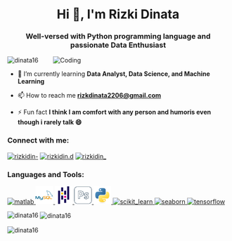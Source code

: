 <h1 align="center">Hi 👋, I'm Rizki Dinata</h1>
<h3 align="center">Well-versed with Python programming language and passionate Data Enthusiast</h3>
<img align="right" alt="Coding" width="400" src="https://cdn.dribbble.com/users/730703/screenshots/6581243/avento.gif">

<p align="left"> <img src="https://komarev.com/ghpvc/?username=dinata16&label=Profile%20views&color=0e75b6&style=flat" alt="dinata16" /> </p>

- 🌱 I’m currently learning **Data Analyst, Data Science, and Machine Learning**

- 📫 How to reach me **rizkdinata2206@gmail.com**

- ⚡ Fun fact **I think I am comfort with any person and humoris even though i rarely talk 😄**

<h3 align="left">Connect with me:</h3>
<p align="left">
<a href="https://linkedin.com/in/rizkidin-" target="blank"><img align="center" src="https://raw.githubusercontent.com/rahuldkjain/github-profile-readme-generator/master/src/images/icons/Social/linked-in-alt.svg" alt="rizkidin-" height="30" width="40" /></a>
<a href="https://fb.com/rizkidin.d" target="blank"><img align="center" src="https://raw.githubusercontent.com/rahuldkjain/github-profile-readme-generator/master/src/images/icons/Social/facebook.svg" alt="rizkidin.d" height="30" width="40" /></a>
<a href="https://instagram.com/rizkidin_" target="blank"><img align="center" src="https://raw.githubusercontent.com/rahuldkjain/github-profile-readme-generator/master/src/images/icons/Social/instagram.svg" alt="rizkidin_" height="30" width="40" /></a>
</p>

<h3 align="left">Languages and Tools:</h3>
<p align="left"> <a href="https://www.mathworks.com/" target="_blank" rel="noreferrer"> <img src="https://upload.wikimedia.org/wikipedia/commons/2/21/Matlab_Logo.png" alt="matlab" width="40" height="40"/> </a> <a href="https://www.mysql.com/" target="_blank" rel="noreferrer"> <img src="https://raw.githubusercontent.com/devicons/devicon/master/icons/mysql/mysql-original-wordmark.svg" alt="mysql" width="40" height="40"/> </a> <a href="https://pandas.pydata.org/" target="_blank" rel="noreferrer"> <img src="https://raw.githubusercontent.com/devicons/devicon/2ae2a900d2f041da66e950e4d48052658d850630/icons/pandas/pandas-original.svg" alt="pandas" width="40" height="40"/> </a> <a href="https://www.photoshop.com/en" target="_blank" rel="noreferrer"> <img src="https://raw.githubusercontent.com/devicons/devicon/master/icons/photoshop/photoshop-line.svg" alt="photoshop" width="40" height="40"/> </a> <a href="https://www.python.org" target="_blank" rel="noreferrer"> <img src="https://raw.githubusercontent.com/devicons/devicon/master/icons/python/python-original.svg" alt="python" width="40" height="40"/> </a> <a href="https://scikit-learn.org/" target="_blank" rel="noreferrer"> <img src="https://upload.wikimedia.org/wikipedia/commons/0/05/Scikit_learn_logo_small.svg" alt="scikit_learn" width="40" height="40"/> </a> <a href="https://seaborn.pydata.org/" target="_blank" rel="noreferrer"> <img src="https://seaborn.pydata.org/_images/logo-mark-lightbg.svg" alt="seaborn" width="40" height="40"/> </a> <a href="https://www.tensorflow.org" target="_blank" rel="noreferrer"> <img src="https://www.vectorlogo.zone/logos/tensorflow/tensorflow-icon.svg" alt="tensorflow" width="40" height="40"/> </a> </p>

<p><img align="left" src="https://github-readme-stats.vercel.app/api/top-langs?username=dinata16&show_icons=true&locale=en&layout=compact" alt="dinata16" /></p>

<p>&nbsp;<img align="center" src="https://github-readme-stats.vercel.app/api?username=dinata16&show_icons=true&locale=en" alt="dinata16" /></p>

<p><img align="center" src="https://github-readme-streak-stats.herokuapp.com/?user=dinata16&" alt="dinata16" /></p>
